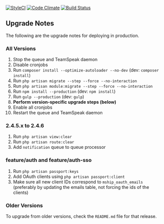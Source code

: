 [![StyleCI](https://styleci.io/repos/75443611/shield?branch=development&style=flat)](https://styleci.io/repos/75443611)
[![Code Climate](https://codeclimate.com/github/VATSIM-UK/core/badges/gpa.svg)](https://codeclimate.com/github/VATSIM-UK/core)
[![Build Status](https://travis-ci.org/VATSIM-UK/core.svg?branch=production)](https://travis-ci.org/VATSIM-UK/core)

## Upgrade Notes

The following are the upgrade notes for deploying in production.

### All Versions

1. Stop the queue and TeamSpeak daemon
2. Disable cronjobs
3. Run `composer install --optimize-autoloader --no-dev` (dev: `composer install`)
4. Run `php artisan migrate --step --force --no-interaction`
5. Run `php artisan module:migrate --step --force --no-interaction`
6. Run `npm install --production` (dev: `npm install`)
7. Run `gulp --production` (dev: `gulp`)
8. **Perform version-specific upgrade steps (below)**
9. Enable all cronjobs
10. Restart the queue and TeamSpeak daemon

### 2.4.5.x to 2.4.6

1. Run `php artisan view:clear`
2. Run `php artisan route:clear`
3. Add `notification` queue to queue processor

### feature/auth and feature/auth-sso
1. Run `php artisan passport:keys`
2. Add OAuth clients using `php artisan passport:client`
3. Make sure all new client IDs correspond to `mship_oauth_emails`
(preferably by updating the emails table, not forcing the ids of the clients)

### Older Versions

To upgrade from older versions, check the `README.md` file for that release.
